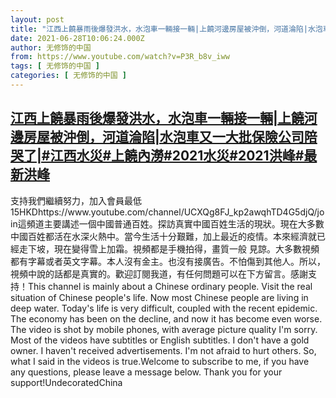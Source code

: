 ```yaml
---
layout: post
title: "江西上饒暴雨後爆發洪水，水泡車一輛接一輛|上饒河邊房屋被沖倒，河道淪陷|水泡車又一大批保險公司陪哭了|#江西水災#上饒內澇#2021水災#2021洪峰#最新洪峰"
date: 2021-06-28T10:06:24.000Z
author: 无修饰的中国
from: https://www.youtube.com/watch?v=P3R_b8v_iww
tags: [ 无修饰的中国 ]
categories: [ 无修饰的中国 ]
---
```

<!--1624874784000-->
[江西上饒暴雨後爆發洪水，水泡車一輛接一輛|上饒河邊房屋被沖倒，河道淪陷|水泡車又一大批保險公司陪哭了|#江西水災#上饒內澇#2021水災#2021洪峰#最新洪峰](https://www.youtube.com/watch?v=P3R_b8v_iww)
------

<div>
支持我們繼續努力，加入會員最低15HKDhttps://www.youtube.com/channel/UCXQg8FJ_kp2awqhTD4G5djQ/join這頻道主要講述一個中國普通百姓。探訪真實中國百姓生活的現狀。現在大多數中國百姓都活在水深火熱中。當今生活十分艱難，加上最近的疫情。本來經濟就已經走下坡，現在變得雪上加霜。視頻都是手機拍得，畫質一般 見諒。大多數視頻都有字幕或者英文字幕。本人沒有金主。也沒有接廣告。不怕傷到其他人。所以，視頻中說的話都是真實的。歡迎訂閱我道，有任何問題可以在下方留言。感謝支持！This channel is mainly about a Chinese ordinary people. Visit the real situation of Chinese people's life. Now most Chinese people are living in deep water. Today's life is very difficult, coupled with the recent epidemic. The economy has been on the decline, and now it has become even worse. The video is shot by mobile phones, with average picture quality I'm sorry. Most of the videos have subtitles or English subtitles. I don't have a gold owner. I haven't received advertisements. I'm not afraid to hurt others. So, what I said in the videos is true.Welcome to subscribe to me, if you have any questions, please leave a message below. Thank you for your support!UndecoratedChina
</div>
